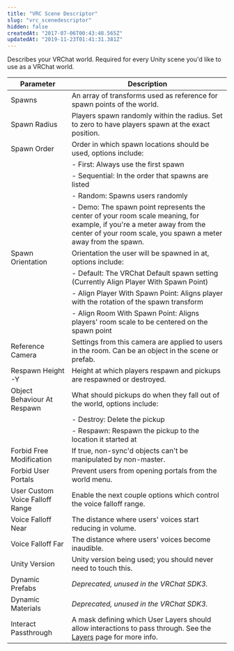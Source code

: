 ```yaml
---
title: "VRC Scene Descriptor"
slug: "vrc_scenedescriptor"
hidden: false
createdAt: "2017-07-06T00:43:48.565Z"
updatedAt: "2019-11-23T01:41:31.381Z"
---
```

Describes your VRChat world. Required for every Unity scene you'd like to use as a VRChat world.

| Parameter                       | Description                                                                                                                                                                              |
|---------------------------------|------------------------------------------------------------------------------------------------------------------------------------------------------------------------------------------|
| Spawns                          | An array of transforms used as reference for spawn points of the world.                                                                                                                  |
| Spawn Radius                    | Players spawn randomly within the radius. Set to zero to have players spawn at the exact position.                                                                                       |
| Spawn Order                     | Order in which spawn locations should be used, options include:                                                                                                                          |
|                                 | - First: Always use the first spawn                                                                                                                                                      |
|                                 | - Sequential: In the order that spawns are listed                                                                                                                                        |
|                                 | - Random: Spawns users randomly                                                                                                                                                          |
|                                 | - Demo: The spawn point represents the center of your room scale meaning, for example, if you're a meter away from the center of your room scale, you spawn a meter away from the spawn. |
| Spawn Orientation               | Orientation the user will be spawned in at, options include:                                                                                                                             |
|                                 | - Default: The VRChat Default spawn setting (Currently Align Player With Spawn Point)                                                                                                    |
|                                 | - Align Player With Spawn Point: Aligns player with the rotation of the spawn transform                                                                                                  |
|                                 | - Align Room With Spawn Point: Aligns players' room scale to be centered on the spawn point                                                                                              |
| Reference Camera                | Settings from this camera are applied to users in the room. Can be an object in the scene or prefab.                                                                                     |
| Respawn Height -Y               | Height at which players respawn and pickups are respawned or destroyed.                                                                                                                  |
| Object Behaviour At Respawn     | What should pickups do when they fall out of the world, options include:                                                                                                                 |
|                                 | - Destroy: Delete the pickup                                                                                                                                                             |
|                                 | - Respawn: Respawn the pickup to the location it started at                                                                                                                              |
| Forbid Free Modification        | If true, non-sync'd objects can't be manipulated by non-master.                                                                                                                          |
| Forbid User Portals             | Prevent users from opening portals from the world menu.                                                                                                                                  |
| User Custom Voice Falloff Range | Enable the next couple options which control the voice falloff range.                                                                                                                    |
| Voice Falloff Near              | The distance where users' voices start reducing in volume.                                                                                                                               |
| Voice Falloff Far               | The distance where users' voices become inaudible.                                                                                                                                       |
| Unity Version                   | Unity version being used; you should never need to touch this.                                                                                                                           |
| Dynamic Prefabs                 | *Deprecated, unused in the VRChat SDK3.*                                                                                                                                                 |
| Dynamic Materials               | *Deprecated, unused in the VRChat SDK3.*                                                                                                                                                 |
| Interact Passthrough            | A mask defining which User Layers should allow interactions to pass through. See the [Layers](/worlds/layers) page for more info.                                                        |
